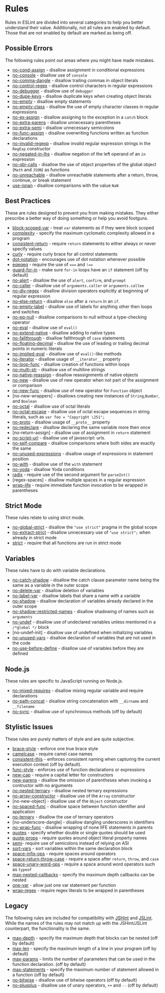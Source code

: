# Rules

Rules in ESLint are divided into several categories to help you better understand their value. Additionally, not all rules are enabled by default. Those that are not enabled by default are marked as being off.

## Possible Errors

The following rules point out areas where you might have made mistakes.

* [no-cond-assign](no-cond-assign.md) - disallow assignment in conditional expressions
* [no-console](no-console.md) - disallow use of `console`
* [no-comma-dangle](no-comma-dangle.md) - disallow trailing commas in object literals
* [no-control-regex](no-control-regex.md) - disallow control characters in regular expressions
* [no-debugger](no-debugger.md) - disallow use of `debugger`
* [no-dupe-keys](no-dupe-keys.md) - disallow duplicate keys when creating object literals
* [no-empty](no-empty.md) - disallow empty statements
* [no-empty-class](no-empty-class.md) - disallow the use of empty character classes in regular expressions
* [no-ex-assign](no-ex-assign.md) - disallow assigning to the exception in a `catch` block
* [no-extra-parens](no-extra-parens.md) - disallow unnecessary parentheses
* [no-extra-semi](no-extra-semi.md) - disallow unnecessary semicolons
* [no-func-assign](no-func-assign.md) - disallow overwriting functions written as function declarations
* [no-invalid-regexp](no-invalid-regexp.md) - disallow invalid regular expression strings in the `RegExp` constructor
* [no-negated-in-lhs](no-negated-in-lhs.md) - disallow negation of the left operand of an `in` expression
* [no-obj-calls](no-obj-calls.md) - disallow the use of object properties of the global object (`Math` and `JSON`) as functions
* [no-unreachable](no-unreachable.md) - disallow unreachable statements after a return, throw, continue, or break statement
* [use-isnan](use-isnan.md) - disallow comparisons with the value `NaN`

## Best Practices

These are rules designed to prevent you from making mistakes. They either prescribe a better way of doing something or help you avoid footguns.

* [block-scoped-var](block-scoped-var.md) - treat `var` statements as if they were block scoped
* [complexity](complexity.md) - specify the maximum cyclomatic complexity allowed in a program
* [consistent-return](consistent-return.md) - require `return` statements to either always or never specify values
* [curly](curly.md) - require curly brace for all control statements
* [dot-notation](dot-notation.md) - encourages use of dot notation whenever possible
* [eqeqeq](eqeqeq.md) - require the use of `===` and `!==`
* [guard-for-in](guard-for-in.md) - make sure `for-in` loops have an `if` statement (off by default)
* [no-alert](no-alert.md) - disallow the use of `alert`, `confirm`, and `prompt`
* [no-caller](no-caller.md) - disallow use of `arguments.caller` or `arguments.callee`
* [no-div-regex](no-div-regex.md) - disallow division operators explicitly at beginning of regular expression
* [no-else-return](no-else-return.md) - disallow `else` after a `return` in an `if`.
* [no-empty-label](no-empty-label.md) - disallow use of labels for anything other then loops and switches
* [no-eq-null](no-eq-null.md) - disallow comparisons to null without a type-checking operator
* [no-eval](no-eval.md) - disallow use of `eval()`
* [no-extend-native](no-extend-native.md) - disallow adding to native types
* [no-fallthrough](no-fallthrough.md) - disallow fallthrough of `case` statements
* [no-floating-decimal](no-floating-decimal.md) - disallow the use of leading or trailing decimal points in numeric literals
* [no-implied-eval](no-implied-eval.md) - disallow use of `eval()`-like methods
* [no-iterator](no-iterator.md) - disallow usage of `__iterator__` property
* [no-loop-func](no-loop-func.md) - disallow creation of functions within loops
* [no-multi-str](no-multi-str.md) - disallow use of multiline strings
* [no-native-reassign](no-native-reassign.md) - disallow reassignments of native objects
* [no-new](no-new.md) - disallow use of new operator when not part of the assignment or comparison
* [no-new-func](no-new-func.md) - disallow use of new operator for `Function` object
* [no-new-wrappers] - disallows creating new instances of `String`,`Number`, and `Boolean`
* [no-octal](no-octal.md) - disallow use of octal literals
* [no-octal-escape](no-octal-escape.md) - disallow use of octal escape sequences in string literals, such as `var foo = "Copyright \251";`
* [no-proto](no-proto.md) - disallow usage of `__proto__` property
* [no-redeclare](no-redeclare.md) - disallow declaring the same variable more then once
* [no-return-assign] - disallow use of assignment in `return` statement
* [no-script-url](no-script-url.md) - disallow use of javascript: urls.
* [no-self-compare](no-self-compare.md) - disallow comparisons where both sides are exactly the same
* [no-unused-expressions](no-unused-expressions.md) - disallow usage of expressions in statement position
* [no-with](no-with.md) - disallow use of the `with` statement
* [no-yoda](no-yoda.md) - disallow Yoda conditions
* [radix](radix.md) - require use of the second argument for `parseInt()`
* [regex-spaces] - disallow multiple spaces in a regular expression
* [wrap-iife](wrap-iife.md) - require immediate function invocation to be wrapped in parentheses

## Strict Mode

These rules relate to using strict mode.

* [no-global-strict](no-global-strict.md) - disallow the `"use strict"` pragma in the global scope
* [no-extract-strict](no-extra-strict.md) - disallow unnecessary use of `"use strict";` when already in strict mode
* [strict](strict.md) - require that all functions are run in strict mode

## Variables

These rules have to do with variable declarations.

* [no-catch-shadow](no-catch-shadow.md) - disallow the catch clause parameter name being the same as a variable in the outer scope
* [no-delete-var](no-delete-var.md) - disallow deletion of variables
* [no-label-var](no-label-var.md) - disallow labels that share a name with a variable
* [no-shadow](no-shadow.md) - disallow declaration of variables already declared in the outer scope
* [no-shadow-restricted-names](no-shadow-restricted-names.md) - disallow shadowing of names such as `arguments`
* [no-undef](no-undef.md) - disallow use of undeclared variables unless mentioned in a `/*global */` block
* [no-undef-init] - disallow use of undefined when initializing variables
* [no-unused-vars](no-unused-vars.md) - disallow declaration of variables that are not used in the code
* [no-use-before-define](no-use-before-define.md) - disallow use of variables before they are defined

## Node.js

These rules are specific to JavaScript running on Node.js.

* [no-mixed-requires](no-mixed-requires.md) - disallow mixing regular variable and require declarations
* [no-path-concat](no-path-concat.md) - disallow string concatenation with `__dirname` and `__filename`
* [no-sync](no-sync.md) - disallow use of synchronous methods (off by default)

## Stylistic Issues

These rules are purely matters of style and are quite subjective.

* [brace-style](brace-style.md) - enforce one true brace style
* [camelcase](camelcase.md) - require camel case names
* [consistent-this](consistent-this.md) - enforces consistent naming when capturing the current execution context (off by default).
* [func-style](func-style.md) - enforces use of function declarations or expressions
* [new-cap](new-cap.md) - require a capital letter for constructors
* [new-parens](new-parens.md) - disallow the omission of parentheses when invoking a contructor with no arguments
* [no-nested-ternary](no-nested-ternary.md) - disallow nested ternary expressions
* [no-array-constructor](no-array-constructor.md) - disallow use of the `Array` constructor
* [no-new-object] - disallow use of the `Object` constructor
* [no-spaced-func](no-spaced-func.md) - disallow space between function identifier and application
* [no-ternary](no-ternary.md) - disallow the use of ternary operators
* [no-underscore-dangle] - disallow dangling underscores in identifiers
* [no-wrap-func](no-wrap-func.md) - disallow wrapping of none IIFE statements in parents
* [quotes](quotes.md) - specify whether double or single quotes should be used
* [quote-props](quote-props.md) - require quotes around object literal property names
* [semi](semi.md)- require use of semicolons instead of relying on ASI
* [sort-vars](sort-vars.md) - sort variables within the same declaration block
* [space-infix-ops](space-infix-ops.md) - require spaces around operators
* [space-return-throw-case](space-return-throw-case.md) - require a space after `return`, `throw`, and `case`
* [space-unary-word-ops](space-unary-word-ops.md) - require a space around word operators such as `typeof`
* [max-nested-callbacks](max-nested-callbacks.md) - specify the maximum depth callbacks can be nested
* [one-var](one-var.md) - allow just one var statement per function
* [wrap-regex](wrap-regex.md) - require regex literals to be wrapped in parentheses

## Legacy

The following rules are included for compatibility with [JSHint](http://jshint.com/) and [JSLint](http://jslint.com/). While the names of the rules may not match up with the JSHint/JSLint counterpart, the functionality is the same.

* [max-depth](max-depth.md) - specify the maximum depth that blocks can be nested (off by default)
* [max-len](max-len.md) - specify the maximum length of a line in your program (off by default)
* [max-params](max-params.md) - limits the number of parameters that can be used in the function declaration. (off by default)
* [max-statements](max-statements.md) - specify the maximum number of statement allowed in a function (off by default)
* [no-bitwise](no-bitwise.md) - disallow use of bitwise operators (off by default)
* [no-plusplus](no-plusplus.md) - disallow use of unary operators, `++` and `--` (off by default)
